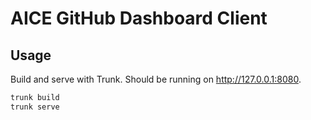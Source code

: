 # AICE GitHub Dashboard Client

## Usage

Build and serve with Trunk. Should be running on <http://127.0.0.1:8080>.

```sh
trunk build
trunk serve
```
